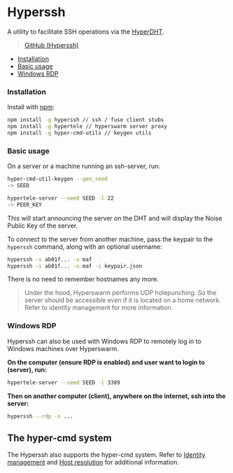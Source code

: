 # Hyperssh

A utility to facilitate SSH operations via the [HyperDHT](../building-blocks/hyperdht.md).

> [GitHub (Hyperssh)](https://github.com/mafintosh/hyperssh)

* [Installation](hyperssh.md#installation)
* [Basic usage](hyperssh.md#basic-usage)
* [Windows RDP](hyperssh.md#windows-rdp)

### Installation

Install with [npm](https://www.npmjs.com/):

```bash
npm install -g hyperssh // ssh / fuse client stubs
npm install -g hypertele // hyperswarm server proxy
npm install -g hyper-cmd-utils // keygen utils
```

### Basic usage

On a server or a machine running an ssh-server, run:

```bash
hyper-cmd-util-keygen --gen_seed
-> SEED

hypertele-server --seed SEED -l 22
-> PEER_KEY
```

This will start announcing the server on the DHT and will display the Noise Public Key of the server.

To connect to the server from another machine, pass the keypair to the `hyperssh` command, along with an optional username:

```bash
hyperssh -s ab01f... -u maf
hyperssh -s ab01f... -u maf -i keypair.json
```

There is no need to remember hostnames any more.


> Under the hood, Hyperswarm performs UDP holepunching. So the server should be accessible even if it is located on a home network. Refer to identity management for more information.


### Windows RDP

Hyperssh can also be used with Windows RDP to remotely log in to Windows machines over Hyperswarm.

**On the computer (ensure RDP is enabled) and user want to login to (server), run:**

```bash
hypertele-server --seed SEED -l 3389
```

**Then on another computer (client), anywhere on the internet, ssh into the server:**

```bash
hyperssh --rdp -s ...
```

## The hyper-cmd system

The Hyperssh also supports the hyper-cmd system. Refer to [Identity management](https://github.com/prdn/hyper-cmd-docs/blob/main/identity.md) and [Host resolution](https://github.com/prdn/hyper-cmd-docs/blob/main/resolve.md) for additional information.
